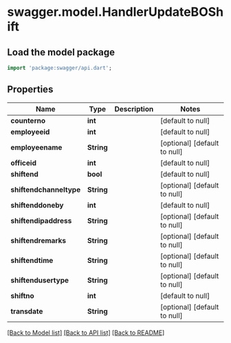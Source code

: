 # swagger.model.HandlerUpdateBOShift

## Load the model package
```dart
import 'package:swagger/api.dart';
```

## Properties
Name | Type | Description | Notes
------------ | ------------- | ------------- | -------------
**counterno** | **int** |  | [default to null]
**employeeid** | **int** |  | [default to null]
**employeename** | **String** |  | [optional] [default to null]
**officeid** | **int** |  | [default to null]
**shiftend** | **bool** |  | [default to null]
**shiftendchanneltype** | **String** |  | [optional] [default to null]
**shiftenddoneby** | **int** |  | [default to null]
**shiftendipaddress** | **String** |  | [optional] [default to null]
**shiftendremarks** | **String** |  | [optional] [default to null]
**shiftendtime** | **String** |  | [optional] [default to null]
**shiftendusertype** | **String** |  | [optional] [default to null]
**shiftno** | **int** |  | [default to null]
**transdate** | **String** |  | [optional] [default to null]

[[Back to Model list]](../README.md#documentation-for-models) [[Back to API list]](../README.md#documentation-for-api-endpoints) [[Back to README]](../README.md)

